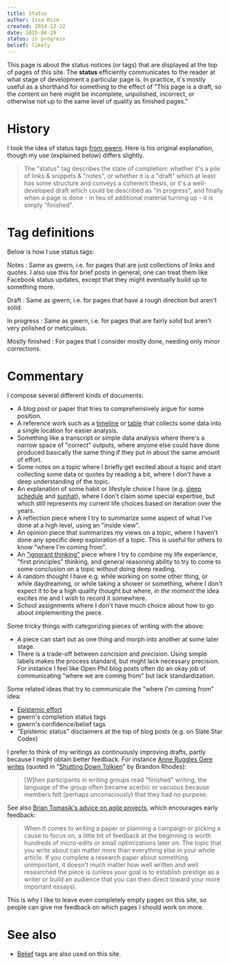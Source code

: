 ```yaml
---
title: Status
author: Issa Rice
created: 2014-12-22
date: 2015-06-29
status: in progress
belief: likely
---
```


This page is about the status notices (or tags) that are displayed at
the top of pages of this site.  The **status** efficiently communicates
to the reader at what stage of development a particular page is.  In
practice, it's mostly useful as a shorthand for something to the effect
of "This page is a draft, so the content on here might be incomplete,
unpolished, incorrect, or otherwise not up to the same level of quality
as finished pages."

# History

I took the idea of status tags [from gwern][gw st].  Here is his
original explanation, though my use (explained below) differs slightly.

[gw st]: http://www.gwern.net/About#belief-tags

> The "status" tag describes the state of completion: whether it's a
> pile of links & snippets & "notes", or whether it is a "draft" which
> at least has some structure and conveys a coherent thesis, or it's a
> well-developed draft which could be described as "in progress", and
> finally when a page is done - in lieu of additional material turning
> up - it is simply "finished".

# Tag definitions

Below is how I use status tags:

Notes
:    Same as gwern, i.e. for pages that are just collections of links
and quotes.  I also use this for brief posts in general; one can treat
them like Facebook status updates, except that they might eventually
build up to something more.

Draft
:    Same as gwern, i.e. for pages that have a rough direction but
aren't solid.

In progress
:    Same as gwern, i.e. for pages that are fairly solid but aren't very
polished or meticulous.

Mostly finished
:    For pages that I consider mostly done, needing only minor
corrections.

# Commentary

I compose several different kinds of documents:

- A blog post or paper that tries to comprehensively argue for some position.
- A reference work such as a [timeline](https://timelines.issarice.com/wiki/Main_Page) or [table](tabular-presentation) that collects some data into a single location for easier analysis.
- Something like a transcript or simple data analysis where there's a narrow space of "correct" outputs, where anyone else could have done produced basically the same thing if they put in about the same amount of effort.
- Some notes on a topic where I briefly get excited about a topic and start collecting some data or quotes by reading a bit, where I don't have a deep understanding of the topic.
- An explanation of some habit or lifestyle choice I have (e.g. [sleep schedule](sleep-schedule) and [sunhat]()), where I don't claim some special expertise, but which still represents my current life choices based on iteration over the years.
- A reflection piece where I try to summarize some aspect of what I've done at a high level, using an "inside view".
- An opinion piece that summarizes my views on a topic, where I haven't done any specific deep exploration of a topic.
  This is useful for others to know "where I'm coming from".
- An ["ignorant thinking"](https://meteuphoric.wordpress.com/2011/08/27/in-defence-of-ignorant-thinking/ "Katja Grace. “In defence of ignorant thinking”. Meteuphoric. WordPress.com. August 28, 2011. Retrieved November 19, 2017.") piece where I try to combine my life experience, "first principles" thinking, and general reasoning ability to try to come to some conclusion on a topic *without* doing deep reading.
- A random thought I have e.g. while working on some other thing, or while daydreaming, or while taking a shower or something, where I don't expect it to be a high quality thought but where, *in the moment* the idea excites me and I wish to record it somewhere.
- School assignments where I don't have much choice about how to go about implementing the piece.

Some tricky things with categorizing pieces of writing with the above:

- A piece can start out as one thing and morph into another at some later stage.
- There is a trade-off between *concision* and *precision*. Using simple labels makes the process standard, but might lack necessary precision. For instance I feel like Open Phil blog posts often do an okay job of communicating "where we are coming from" but lack standardization.

Some related ideas that try to communicate the "where I'm coming from" idea:

- [Epistemic effort](http://lesswrong.com/lw/o6m/epistemic_effort/ "Raemon. “Epistemic Effort”. LessWrong. November 29, 2016. Retrieved November 19, 2017.")
- gwern's completion status tags
- gwern's confidence/belief tags
- "Epistemic status" disclaimers at the top of blog posts (e.g. on Slate Star Codex)

I prefer to think of my writings as continuously improving drafts, partly because I might obtain better feedback.
For instance [Anne Ruggles Gere writes][arg] (quoted in "[Shutting Down Tolkien]" by Brandon Rhodes):

[arg]: https://books.google.com/books?id=4NPCUmKBxO8C&lpg=PA75&ots=VBeEGQ5hyM&dq=anne%20ruggles%20gere%20when%20participants%20in%20writing%20groups%20read%20finished%20writing&pg=PA75#v=onepage&q=anne%20ruggles%20gere%20when%20participants%20in%20writing%20groups%20read%20finished%20writing&f=false
[Shutting Down Tolkien]: http://rhodesmill.org/brandon/slides/2014-08-pygotham/#anne-ruggles-gere

> [W]hen participants in writing groups read "finished" writing, the
> language of the group often became acerbic or vacuous because members
> felt (perhaps unconsciously) that they had no purpose.

See also [Brian Tomasik's advice on agile projects](http://reducing-suffering.org/random-ideas-and-suggestions/#Agile_projects), which encourages early feedback:

> When it comes to writing a paper or planning a campaign or picking a
> cause to focus on, a little bit of feedback at the beginning is worth
> hundreds of micro-edits or small optimizations later on. The topic
> that you write about can matter more than everything else in your
> whole article. If you complete a research paper about something
> unimportant, it doesn't much matter how well written and well
> researched the piece is (unless your goal is to establish prestige as
> a writer or build an audience that you can then direct toward your
> more important essays).

This is why I like to leave even completely empty pages on this site, so people can give me feedback on which pages I should work on more.

# See also

- [Belief]() tags are also used on this site.
